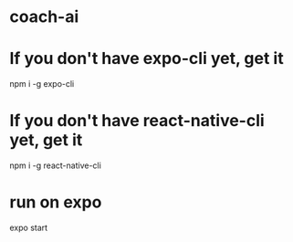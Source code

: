 # coach-ai

# If you don't have expo-cli yet, get it
npm i -g expo-cli
# If you don't have react-native-cli yet, get it
npm i -g react-native-cli
# run on expo
expo start